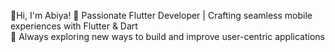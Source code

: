 👋Hi, I'm Abiya!
🚀 Passionate Flutter Developer | Crafting seamless mobile experiences with Flutter & Dart  
🌱 Always exploring new ways to build and improve user-centric applications  


      
   


